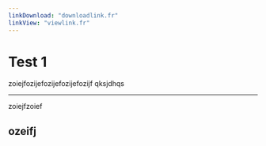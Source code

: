 ```yaml
---
linkDownload: "downloadlink.fr"
linkView: "viewlink.fr"
---
```

# Test 1
zoiejfozijefozijefozijefozijf
qksjdhqs
***
zoiejfzoief

## ozeifj

